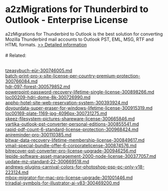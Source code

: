 # a2zMigrations for Thunderbird to Outlook - Enterprise License
a2zMigrations for Thunderbird to Outlook is the best solution for converting Mozilla Thunderbird mail accounts to Outlook PST, EML, MSG, RTF and HTML formats.
[>> Detailed information](https://secure.shareit.com/shareit/product.html?productid=300959862&affiliateid=200057808)<br/><br/># Related:

<br />[tzeasybuch-eür-300746005.md](https://github.com/downloadplanet/downloadplanet/blob/main/tzeasybuch-eür-300746005.md)<br />[batch-print-pro-x-site-license-per-country-premium-protection-300766084.md](https://github.com/downloadplanet/downloadplanet/blob/main/batch-print-pro-x-site-license-per-country-premium-protection-300766084.md)<br />[hdr-097-forest-300579852.md](https://github.com/downloadplanet/downloadplanet/blob/main/hdr-097-forest-300579852.md)<br />[powerpoint-password-recovery-lifetime-single-license-300898266.md](https://github.com/downloadplanet/downloadplanet/blob/main/powerpoint-password-recovery-lifetime-single-license-300898266.md)<br />[loc00209-hdri-dome-8k-300726990.md](https://github.com/downloadplanet/downloadplanet/blob/main/loc00209-hdri-dome-8k-300726990.md)<br />[apphp-hotel-site-web-reservation-system-300393924.md](https://github.com/downloadplanet/downloadplanet/blob/main/apphp-hotel-site-web-reservation-system-300393924.md)<br />[doyourdata-super-eraser-for-windows-lifetime-license-300915319.md](https://github.com/downloadplanet/downloadplanet/blob/main/doyourdata-super-eraser-for-windows-lifetime-license-300915319.md)<br />[loc00169-plate-1169-jpg-4096px-300731275.md](https://github.com/downloadplanet/downloadplanet/blob/main/loc00169-plate-1169-jpg-4096px-300731275.md)<br />[skeez-filesystem-pictures-shareware-license-300665846.md](https://github.com/downloadplanet/downloadplanet/blob/main/skeez-filesystem-pictures-shareware-license-300665846.md)<br />[vartika-outlook-pst-converter-personal-editions-300855541.md](https://github.com/downloadplanet/downloadplanet/blob/main/vartika-outlook-pst-converter-personal-editions-300855541.md)<br />[rapid-pdf-count-6-standard-license-protection-300968424.md](https://github.com/downloadplanet/downloadplanet/blob/main/rapid-pdf-count-6-standard-license-protection-300968424.md)<br />[anireminder-pro-300110385.md](https://github.com/downloadplanet/downloadplanet/blob/main/anireminder-pro-300110385.md)<br />[bitwar-data-recovery-lifetime-membership-license-300849617.md](https://github.com/downloadplanet/downloadplanet/blob/main/bitwar-data-recovery-lifetime-membership-license-300849617.md)<br />[vmail-special-bundle-offer-6-corporatelicense-300874576.md](https://github.com/downloadplanet/downloadplanet/blob/main/vmail-special-bundle-offer-6-corporatelicense-300874576.md)<br />[bitrecover-pst-converter-pro-license-upgrade-300946256.md](https://github.com/downloadplanet/downloadplanet/blob/main/bitrecover-pst-converter-pro-license-upgrade-300946256.md)<br />[lepide-software-asset-management-2000-node-license-300377057.md](https://github.com/downloadplanet/downloadplanet/blob/main/lepide-software-asset-management-2000-node-license-300377057.md)<br />[update-mz-standard-22-300669518.md](https://github.com/downloadplanet/downloadplanet/blob/main/update-mz-standard-22-300669518.md)<br />[andrews-plugins-carnival-colors-for-photoshop-psp-pc-only-v18-223124.md](https://github.com/downloadplanet/downloadplanet/blob/main/andrews-plugins-carnival-colors-for-photoshop-psp-pc-only-v18-223124.md)<br />[mbox-migrator-for-mac-pro-license-upgrade-301001446.md](https://github.com/downloadplanet/downloadplanet/blob/main/mbox-migrator-for-mac-pro-license-upgrade-301001446.md)<br />[triradial-symbols-for-illustrator-ai-v83-300469200.md](https://github.com/downloadplanet/downloadplanet/blob/main/triradial-symbols-for-illustrator-ai-v83-300469200.md)
